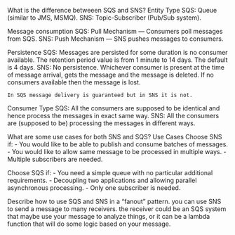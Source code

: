 What is the difference betweeen SQS and SNS?
   Entity Type
    SQS: Queue (similar to JMS, MSMQ).
    SNS: Topic-Subscriber (Pub/Sub system).

   Message consumption
    SQS: Pull Mechanism — Consumers poll messages from SQS.
    SNS: Push Mechanism — SNS pushes messages to consumers.

   Persistence
    SQS: Messages are persisted for some duration is no consumer available. The retention period value is from 1 minute to 14 days. The default is 4 days.
    SNS: No persistence. Whichever consumer is present at the time of message arrival, gets the message and the message is deleted. If no consumers available then the message is lost.

    In SQS message delivery is guaranteed but in SNS it is not.

   Consumer Type
    SQS: All the consumers are supposed to be identical and hence process the messages in exact same way.
    SNS: All the consumers are (supposed to be) processing the messages in different ways.

What are some use cases for both SNS and SQS?
  Use Cases
   Choose SNS if:
    - You would like to be able to publish and consume batches of messages.
    - You would like to allow same message to be processed in multiple ways.
    - Multiple subscribers are needed.

Choose SQS if:
    - You need a simple queue with no particular additional requirements.
    - Decoupling two applications and allowing parallel asynchronous processing.
    - Only one subscriber is needed.

Describe how to use SQS and SNS in a “fanout” pattern.
   you can use SNS to send a message to many receivers. the receiver could be an SQS system that maybe use your message to analyze things, or it can be a lambda function that will do some logic based on your message.

